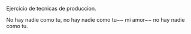 Ejercicio de tecnicas de produccion. 

No hay nadie como tu, no hay nadie como tu~~ mi amor~~ no hay nadie como tu.
